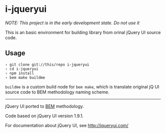 i-jqueryui
==========

*NOTE: This project is in the early development state. Do not use it*

This is an basic environment for building library from orinal jQuery UI source
code.

Usage
-----

    › git clone git://this/repo i-jqueryui
    › cd i-jqueryui
    › npm install
    › bem make buildme

`buildme` is a custom build node for `bem make`, which is translate original jQ UI
source code to BEM methodology naming scheme.

---

jQuery UI ported to [BEM](http://bem.info) methodology.

Code based on jQuery UI version 1.9.1.

For documentation about jQuery UI, see http://jqueryui.com/
